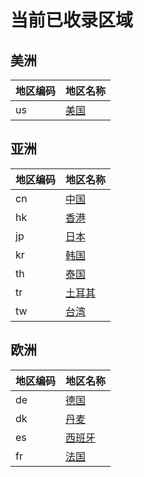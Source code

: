 # 当前已收录区域

## 美洲

| 地区编码 | 地区名称 |
| --- | --- |
| us | [美国](us/index.md) | 

## 亚洲

| 地区编码 | 地区名称 |
| --- | --- |
| cn | [中国](cn/index.md) | 
| hk | [香港](hk/index.md) | 
| jp | [日本](jp/index.md) | 
| kr | [韩国](kr/index.md) | 
| th | [泰国](th/index.md) | 
| tr | [土耳其](tr/index.md) | 
| tw | [台湾](tw/index.md) | 

## 欧洲

| 地区编码 | 地区名称 |
| --- | --- |
| de | [德国](de/index.md) | 
| dk | [丹麦](dk/index.md) | 
| es | [西班牙](es/index.md) | 
| fr | [法国](fr/index.md) | 

